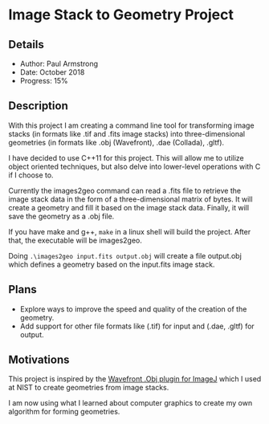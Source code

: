 # Image Stack to Geometry Project

## Details

* Author: Paul Armstrong
* Date: October 2018
* Progress: 15%

## Description

With this project I am creating a command line tool for transforming image stacks (in formats like .tif and .fits image stacks) into three-dimensional geometries (in formats like .obj (Wavefront), .dae (Collada), .gltf).

I have decided to use C++11 for this project. This will allow me to utilize object oriented techniques, but also delve into lower-level operations with C if I choose to.

Currently the images2geo command can read a .fits file to retrieve the image stack data in the form of a three-dimensional matrix of bytes. It will create a geometry and fill it based on the image stack data. Finally, it will save the geometry as a .obj file.

If you have make and g++, `make` in a linux shell will build the project. After that, the executable will be images2geo.

Doing `.\images2geo input.fits output.obj` will create a file output.obj which defines a geometry based on the input.fits image stack.

## Plans

* Explore ways to improve the speed and quality of the creation of the geometry.
* Add support for other file formats like (.tif) for input and (.dae, .gltf) for output.

## Motivations

This project is inspired by the [Wavefront .Obj plugin for ImageJ](https://imagej.net/Wavefront_.OBJ_...) which I used at NIST to create geometries from image stacks.

I am now using what I learned about computer graphics to create my own algorithm for forming geometries.

